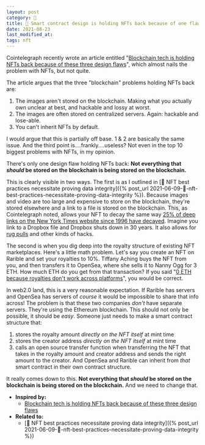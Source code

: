 ```yaml
---
layout: post
category: 🌱
title: 🌱 Smart contract design is holding NFTs back because of one flaw
date: 2021-08-23
last_modified_at:
tags: nft
---
```

Cointelegraph recently wrote an article entitled "[Blockchain tech is holding NFTs back because of these three design flaws](https://cointelegraph.com/news/blockchain-tech-is-holding-nfts-back-because-of-these-three-design-flaws)", which almost nails the problem with NFTs, but not quite.

The article argues that the three "blockchain" problems holding NFTs back are:
1. The images aren't stored on the blockchain. Making what you actually own unclear at best, and hackable and lossy at worst.
2. The images are often stored on centralized servers. Again: hackable and lose-able.
3. You can't inherit NFTs by default.

I would argue that this is partially off base. 1 & 2 are basically the same issue. And the third point is....frankly....useless? Not even in the top 10 biggest problems with NFTs, in my opinion.

There's only one design flaw holding NFTs back: **Not everything that *should* be stored on the blockchain is being stored on the blockchain.**

This is clearly visible in two ways. The first is as I outlined in [🌱 NFT best practices necessitate proving data integrity]({% post_url 2021-06-09-🌱-nft-best-practices-necessitate-proving-data-integrity %}). Because images and video are too large and expensive to store on the blockchain, they're stored elsewhere and a link to a file is stored on the blockchain. This, as Cointelegraph noted, allows your NFT to decay the same way [25% of deep links on the New York Times website since 1996 have decayed](https://www.theatlantic.com/technology/archive/2021/06/the-internet-is-a-collective-hallucination/619320/). Imagine you link to a Dropbox file and Dropbox shuts down in 30 years. It also allows for [rug pulls](https://cointelegraph.com/news/opensea-collector-pulls-the-rug-on-nfts-to-highlight-arbitrary-value) and other kinds of hacks.

The second is when you dig deep into the royalty structure of existing NFT marketplaces. Here's a little math problem. Let's say you create an NFT on Rarible and set your royalties to 10%. Tiffany Aching buys the NFT from you, and then transfers it to OpenSea, where she sells it to Nanny Ogg for 3 ETH. How much ETH do you get from that transaction? If you said "[0 ETH because royalties don't work across platforms](https://gov.rarible.com/t/listed-on-rarible-sold-on-opeansea/6154)", you would be correct.

In web2.0 land, this is a very reasonable expectation. If Rarible has servers and OpenSea has servers of _course_ it would be impossible to share that info across! The problem is that these two companies _don't_ have separate servers. They're using the Ethereum blockchain. This should not only be possible, it should be _easy_. Someone just needs to make a smart contract structure that:
1. stores the royalty amount _directly on the NFT itself_ at mint time
2. stores the creator address _directly on the NFT itself_ at mint time
3. calls an open source transfer function when transferring the NFT that takes in the royalty amount and creator address and sends the right amount to the creator.
And OpenSea and Rarible can inherit from _that_ smart contract in their own contract structure.

It really comes down to this. **Not everything that _should_ be stored on the blockchain is being stored on the blockchain.** And we need to change that.

- **Inspired by:** 
	- [Blockchain tech is holding NFTs back because of these three design flaws](https://cointelegraph.com/news/blockchain-tech-is-holding-nfts-back-because-of-these-three-design-flaws)
- **Related to:**
	- [🌱 NFT best practices necessitate proving data integrity]({% post_url 2021-06-09-🌱-nft-best-practices-necessitate-proving-data-integrity %})